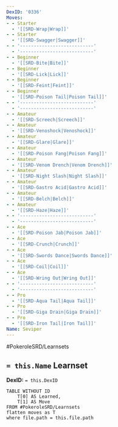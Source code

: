 ```yaml
---
DexID: '0336'
Moves:
- - Starter
  - '[[SRD-Wrap|Wrap]]'
- - Starter
  - '[[SRD-Swagger|Swagger]]'
- - '---------------------------'
  - '---------------------------'
- - Beginner
  - '[[SRD-Bite|Bite]]'
- - Beginner
  - '[[SRD-Lick|Lick]]'
- - Beginner
  - '[[SRD-Feint|Feint]]'
- - Beginner
  - '[[SRD-Poison Tail|Poison Tail]]'
- - '---------------------------'
  - '---------------------------'
- - Amateur
  - '[[SRD-Screech|Screech]]'
- - Amateur
  - '[[SRD-Venoshock|Venoshock]]'
- - Amateur
  - '[[SRD-Glare|Glare]]'
- - Amateur
  - '[[SRD-Poison Fang|Poison Fang]]'
- - Amateur
  - '[[SRD-Venom Drench|Venom Drench]]'
- - Amateur
  - '[[SRD-Night Slash|Night Slash]]'
- - Amateur
  - '[[SRD-Gastro Acid|Gastro Acid]]'
- - Amateur
  - '[[SRD-Belch|Belch]]'
- - Amateur
  - '[[SRD-Haze|Haze]]'
- - '---------------------------'
  - '---------------------------'
- - Ace
  - '[[SRD-Poison Jab|Poison Jab]]'
- - Ace
  - '[[SRD-Crunch|Crunch]]'
- - Ace
  - '[[SRD-Swords Dance|Swords Dance]]'
- - Ace
  - '[[SRD-Coil|Coil]]'
- - Ace
  - '[[SRD-Wring Out|Wring Out]]'
- - '---------------------------'
  - '---------------------------'
- - Pro
  - '[[SRD-Aqua Tail|Aqua Tail]]'
- - Pro
  - '[[SRD-Giga Drain|Giga Drain]]'
- - Pro
  - '[[SRD-Iron Tail|Iron Tail]]'
Name: Seviper
---
```


#PokeroleSRD/Learnsets

## `= this.Name` Learnset

**DexID:** `= this.DexID`

```dataview
TABLE WITHOUT ID
    T[0] AS Learned,
    T[1] AS Move
FROM #PokeroleSRD/Learnsets
flatten moves as T
where file.path = this.file.path
```
